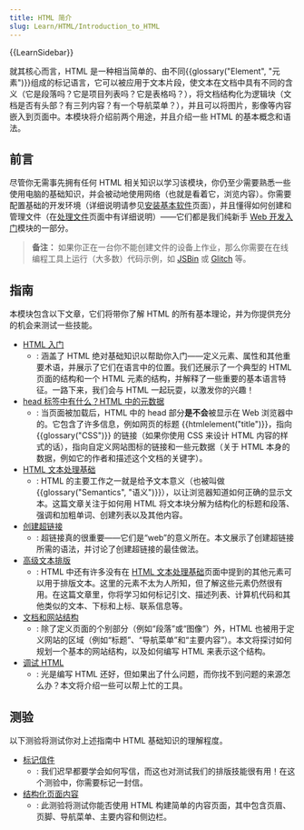 ```yaml
---
title: HTML 简介
slug: Learn/HTML/Introduction_to_HTML
---
```


{{LearnSidebar}}

就其核心而言，HTML 是一种相当简单的、由不同{{glossary("Element", "元素")}}组成的标记语言，它可以被应用于文本片段，使文本在文档中具有不同的含义（它是段落吗？它是项目列表吗？它是表格吗？），将文档结构化为逻辑块（文档是否有头部？有三列内容？有一个导航菜单？），并且可以将图片，影像等内容嵌入到页面中。本模块将介绍前两个用途，并且介绍一些 HTML 的基本概念和语法。

## 前言

尽管你无需事先拥有任何 HTML 相关知识以学习该模块，你仍至少需要熟悉一些使用电脑的基础知识，并会被动地使用网络（也就是看着它，浏览内容）。你需要配置基础的开发环境（详细说明请参见[安装基本软件](/zh-CN/docs/Learn/Getting_started_with_the_web/Installing_basic_software)页面），并且懂得如何创建和管理文件（在[处理文件](/zh-CN/docs/Learn/Getting_started_with_the_web/Dealing_with_files)页面中有详细说明）——它们都是我们纯新手 [Web 开发入门](/zh-CN/docs/Learn/Getting_started_with_the_web)模块的一部分。

> **备注：** 如果你正在一台你不能创建文件的设备上作业，那么你需要在在线编程工具上运行（大多数）代码示例，如 [JSBin](http://jsbin.com/) 或 [Glitch](https://glitch.com/) 等。

## 指南

本模块包含以下文章，它们将带你了解 HTML 的所有基本理论，并为你提供充分的机会来测试一些技能。

- [HTML 入门](/zh-CN/docs/Learn/HTML/Introduction_to_HTML/Getting_started)
  - : 涵盖了 HTML 绝对基础知识以帮助你入门——定义元素、属性和其他重要术语，并展示了它们在语言中的位置。我们还展示了一个典型的 HTML 页面的结构和一个 HTML 元素的结构，并解释了一些重要的基本语言特征。一路下来，我们会与 HTML 一起玩耍，以激发你的兴趣！
- [head 标签中有什么？HTML 中的元数据](/zh-CN/docs/Learn/HTML/Introduction_to_HTML/The_head_metadata_in_HTML)
  - : 当页面被加载后，HTML 中的 head 部分**是不会**被显示在 Web 浏览器中的。它包含了许多信息，例如网页的标题 {{htmlelement("title")}}，指向 {{glossary("CSS")}} 的链接（如果你使用 CSS 来设计 HTML 内容的样式的话），指向自定义网站图标的链接和一些元数据（关于 HTML 本身的数据，例如它的作者和描述这个文档的关键字）。
- [HTML 文本处理基础](/zh-CN/docs/Learn/HTML/Introduction_to_HTML/HTML_text_fundamentals)
  - : HTML 的主要工作之一就是给予文本意义（也被叫做{{glossary("Semantics", "语义")}}），以让浏览器知道如何正确的显示文本。这篇文章关注于如何用 HTML 将文本块分解为结构化的标题和段落、强调和加粗单词、创建列表以及其他内容。
- [创建超链接](/zh-CN/docs/Learn/HTML/Introduction_to_HTML/Creating_hyperlinks)
  - : 超链接真的很重要——它们是“web”的意义所在。本文展示了创建超链接所需的语法，并讨论了创建超链接的最佳做法。
- [高级文本排版](/zh-CN/docs/Learn/HTML/Introduction_to_HTML/Advanced_text_formatting)
  - : HTML 中还有许多没有在 [HTML 文本处理基础](/zh-CN/docs/Learn/HTML/Introduction_to_HTML/HTML_text_fundamentals)页面中提到的其他元素可以用于排版文本。这里的元素不太为人所知，但了解这些元素仍然很有用。在这篇文章里，你将学习如何标记引文、描述列表、计算机代码和其他类似的文本、下标和上标、联系信息等。
- [文档和网站结构](/zh-CN/docs/Learn/HTML/Introduction_to_HTML/Document_and_website_structure)
  - : 除了定义页面的个别部分（例如“段落”或“图像”）外，HTML 也被用于定义网站的区域（例如“标题”、“导航菜单”和“主要内容”）。本文将探讨如何规划一个基本的网站结构，以及如何编写 HTML 来表示这个结构。
- [调试 HTML](/zh-CN/docs/Learn/HTML/Introduction_to_HTML/Debugging_HTML)
  - : 光是编写 HTML 还好，但如果出了什么问题，而你找不到问题的来源怎么办？本文将介绍一些可以帮上忙的工具。

## 测验

以下测验将测试你对上述指南中 HTML 基础知识的理解程度。

- [标记信件](/zh-CN/docs/Learn/HTML/Introduction_to_HTML/Marking_up_a_letter)
  - : 我们迟早都要学会如何写信，而这也对测试我们的排版技能很有用！在这个测验中，你需要标记一封信。
- [结构化页面内容](/zh-CN/docs/Learn/HTML/Introduction_to_HTML/Structuring_a_page_of_content)
  - : 此测验将测试你能否使用 HTML 构建简单的内容页面，其中包含页眉、页脚、导航菜单、主要内容和侧边栏。
